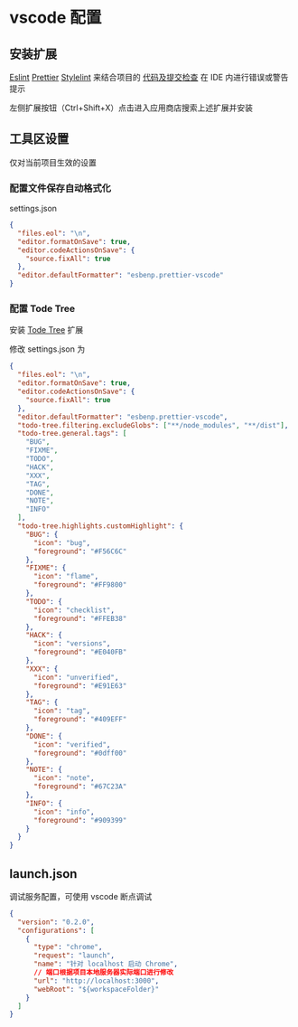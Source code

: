 # vscode 配置

## 安装扩展

[Eslint](https://marketplace.visualstudio.com/items?itemName=dbaeumer.vscode-eslint) [Prettier](https://marketplace.visualstudio.com/items?itemName=esbenp.prettier-vscode) [Stylelint](https://marketplace.visualstudio.com/items?itemName=stylelint.vscode-stylelint) 来结合项目的 [代码及提交检查](./code-lint) 在 IDE 内进行错误或警告提示

左侧扩展按钮（Ctrl+Shift+X）点击进入应用商店搜索上述扩展并安装

## 工具区设置

仅对当前项目生效的设置

### 配置文件保存自动格式化

settings.json

```json
{
  "files.eol": "\n",
  "editor.formatOnSave": true,
  "editor.codeActionsOnSave": {
    "source.fixAll": true
  },
  "editor.defaultFormatter": "esbenp.prettier-vscode"
}
```

### 配置 Tode Tree

安装 [Tode Tree](https://marketplace.visualstudio.com/items?itemName=Gruntfuggly.todo-tree) 扩展  

修改 settings.json 为

```json
{
  "files.eol": "\n",
  "editor.formatOnSave": true,
  "editor.codeActionsOnSave": {
    "source.fixAll": true
  },
  "editor.defaultFormatter": "esbenp.prettier-vscode",
  "todo-tree.filtering.excludeGlobs": ["**/node_modules", "**/dist"],
  "todo-tree.general.tags": [
    "BUG",
    "FIXME",
    "TODO",
    "HACK",
    "XXX",
    "TAG",
    "DONE",
    "NOTE",
    "INFO"
  ],
  "todo-tree.highlights.customHighlight": {
    "BUG": {
      "icon": "bug",
      "foreground": "#F56C6C"
    },
    "FIXME": {
      "icon": "flame",
      "foreground": "#FF9800"
    },
    "TODO": {
      "icon": "checklist",
      "foreground": "#FFEB38"
    },
    "HACK": {
      "icon": "versions",
      "foreground": "#E040FB"
    },
    "XXX": {
      "icon": "unverified",
      "foreground": "#E91E63"
    },
    "TAG": {
      "icon": "tag",
      "foreground": "#409EFF"
    },
    "DONE": {
      "icon": "verified",
      "foreground": "#0dff00"
    },
    "NOTE": {
      "icon": "note",
      "foreground": "#67C23A"
    },
    "INFO": {
      "icon": "info",
      "foreground": "#909399"
    }
  }
}
```

## launch.json

调试服务配置，可使用 vscode 断点调试

```json
{
  "version": "0.2.0",
  "configurations": [
    {
      "type": "chrome",
      "request": "launch",
      "name": "针对 localhost 启动 Chrome",
      // 端口根据项目本地服务器实际端口进行修改
      "url": "http://localhost:3000",
      "webRoot": "${workspaceFolder}"
    }
  ]
}
```
